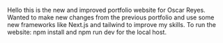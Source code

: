 Hello this is the new and improved portfolio website for Oscar Reyes. Wanted to make new changes from the previous portfolio and use some new frameworks like Next.js and tailwind to improve my skills. To run the website: npm install and npm run dev for the local host. 
